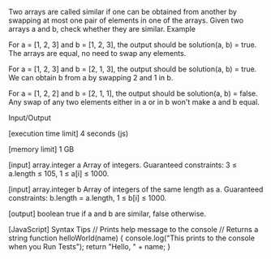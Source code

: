 Two arrays are called similar if one can be obtained from another by swapping at most one pair of elements in one of the arrays.
Given two arrays a and b, check whether they are similar.
Example


For a = [1, 2, 3] and b = [1, 2, 3], the output should be
solution(a, b) = true.
The arrays are equal, no need to swap any elements.


For a = [1, 2, 3] and b = [2, 1, 3], the output should be
solution(a, b) = true.
We can obtain b from a by swapping 2 and 1 in b.


For a = [1, 2, 2] and b = [2, 1, 1], the output should be
solution(a, b) = false.
Any swap of any two elements either in a or in b won't make a and b equal.


Input/Output


[execution time limit] 4 seconds (js)


[memory limit] 1 GB


[input] array.integer a
Array of integers.
Guaranteed constraints:
3 ≤ a.length ≤ 105,
1 ≤ a[i] ≤ 1000.


[input] array.integer b
Array of integers of the same length as a.
Guaranteed constraints:
b.length = a.length,
1 ≤ b[i] ≤ 1000.


[output] boolean
true if a and b are similar, false otherwise.


[JavaScript] Syntax Tips
// Prints help message to the console
// Returns a string
function helloWorld(name) {
    console.log("This prints to the console when you Run Tests");
    return "Hello, " + name;
}


